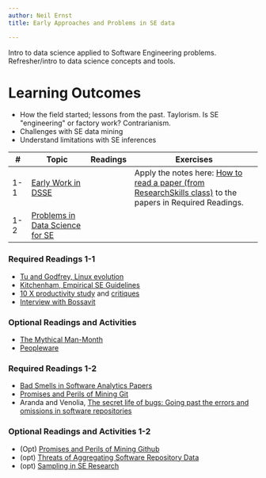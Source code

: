 ```yaml
---
author: Neil Ernst
title: Early Approaches and Problems in SE data

---
```

Intro to data science applied to Software Engineering problems. Refresher/intro to data science concepts and tools. 

# Learning Outcomes

- How the field started; lessons from the past. Taylorism. Is SE "engineering" or factory work? Contrarianism.
- Challenges with SE data mining
- Understand limitations with SE inferences
  

| #   | Topic                                 | Readings | Exercises                                                                                                                                                                                                                              |
| --- | ------------------------------------- | -------- | -------------------------------------------------------------------------------------------------------------------------------------------------------------------------------------------------------------------------------------- |
| 1-1 | [Early Work in DSSE](slides/early.md) |          | Apply the notes here: [How to read a paper (from ResearchSkills class)](https://github.com/neilernst/ResearchSkillsUVic/blob/main/resources/reviewing/M4%20Reading.md#efficiently-reading-a-paper) to the papers in Required Readings. |
| 1-2 | [Problems in Data Science for SE](slides/problems.md)       |          |                                                                                                                                                                                                                                        |
### Required Readings 1-1

* [Tu and Godfrey, Linux evolution](https://ieeexplore.ieee.org/document/883030) 
* [Kitchenham, Empirical SE Guidelines](http://people.ucalgary.ca/~far/Lectures/SENG421/PDF/Guidelines.pdf)
* [10 X productivity study](https://dl.acm.org/doi/10.1145/362851.362858) and [critiques](https://www.construx.com/blog/the-origins-of-10x-how-valid-is-the-underlying-research/)
* [Interview with Bossavit](https://blog.fogbugz.com/10x-programmer-and-other-myths-in-software-engineering)

### Optional Readings and Activities

- [The Mythical Man-Month](https://en.wikipedia.org/wiki/The_Mythical_Man-Month)
- [Peopleware](https://en.wikipedia.org/wiki/Peopleware:_Productive_Projects_and_Teams)


### Required Readings 1-2

* [Bad Smells in Software Analytics Papers](https://arxiv.org/abs/1803.05518)
* [Promises and Perils of Mining Git](https://www.researchgate.net/publication/232621717_The_Promises_and_Perils_of_Mining_Git)
* Aranda and Venolia, [The secret life of bugs: Going past the errors and omissions in software repositories](https://www.microsoft.com/en-us/research/wp-content/uploads/2016/02/secret.pdf)

### Optional Readings and Activities 1-2

* (Opt) [Promises and Perils of Mining Github](https://kblincoe.github.io/publications/2014_MSR_Promises_Perils.pdf)
* (opt) [Threats of Aggregating Software Repository Data](https://www.cs.mcgill.ca/~martin/papers/icsme2018.pdf) 
* (opt) [Sampling in SE Research](https://arxiv.org/pdf/2002.07764.pdf)

